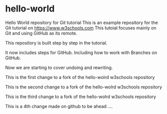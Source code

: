# hello-world
Hello World repository for Git tutorial
This is an example repository for the Git tutorial on https://www.w3schools.com
This tutoial focuses mainly on Git and using GitHub as its remote.

This repository is built step by step in the tutorial.

It now includes steps for GitHub.
Including how to work with Branches on GitHub.

Now we are starting to cover undoing and rewriting.

This is the first change to a fork of the hello-wolrd w3schools repository

This is the second change to a fork of the hello-wolrd w3schools repository

This is the third change to a fork of the hello-wolrd w3schools repository

This is a 4th change made on github to be ahead ....
